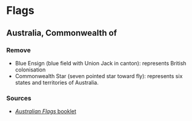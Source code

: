 # Flags
## Australia, Commonwealth of
### Remove

- Blue Ensign (blue field with Union Jack in canton): represents British colonisation
- Commonwealth Star (seven pointed star toward fly): represents six states and territories of Australia.

### Sources

- [*Australian Flags* booklet](https://www.pmc.gov.au/sites/default/files/resource/download/australia-flag-booklet-fa-accessible.pdf)
